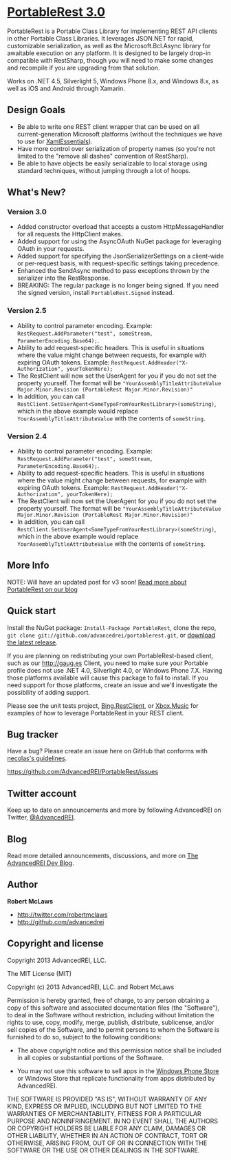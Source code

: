 [PortableRest 3.0](http://github.com/AdvancedREI/PortableRest)=================PortableRest is a Portable Class Library for implementing REST API clients in other Portable Class Libraries. It leverages JSON.NET for rapid, customizable serialization, as well as the Microsoft.Bcl.Async library for awaitable execution on any platform. It is designed to be largely drop-in compatible with RestSharp, though you will need to make some changes and recompile if you are upgrading from that solution.Works on .NET 4.5, Silverlight 5, Windows Phone 8.x, and Windows 8.x, as well as iOS and Android through Xamarin.Design Goals----------+ Be able to write one REST client wrapper that can be used on all current-generation Microsoft platforms (without the techniques we have to use for [XamlEssentials](http://github.com/AdvancedREI/XamlEssentials)).+ Have more control over serialization of property names (so you're not limited to the "remove all dashes" convention of RestSharp).+ Be able to have objects be easily serializable to local storage using standard techniques, without jumping through a lot of hoops.What's New?-----------### Version 3.0+ Added constructor overload that accepts a custom HttpMessageHandler for all requests the HttpClient makes.+ Added support for using the AsyncOAuth NuGet package for leveraging OAuth in your requests.+ Added support for specifying the JsonSerializerSettings on a client-wide or per-request basis, with request-specific settings taking precedence.+ Enhanced the SendAsync method to pass exceptions thrown by the serializer into the RestResponse.+ BREAKING: The regular package is no longer being signed. If you need the signed version, install `PortableRest.Signed` instead.### Version 2.5+ Ability to control parameter encoding. Example: `RestRequest.AddParameter("test", someStream, ParameterEncoding.Base64);`.+ Ability to add request-specific headers. This is useful in situations where the value might change between requests, for example with expiring OAuth tokens. Example: `RestRequest.AddHeader("X-Authorization", yourTokenHere);`+ The RestClient will now set the UserAgent for you if you do not set the property yourself. The format will be `"YourAssemblyTitleAttributeValue Major.Minor.Revision (PortableRest Major.Minor.Revision)"`+ In addition, you can call `RestClient.SetUserAgent<SomeTypeFromYourRestLibrary>(someString)`, which in the above example would replace `YourAssemblyTitleAttributeValue` with the contents of `someString`.### Version 2.4+ Ability to control parameter encoding. Example: `RestRequest.AddParameter("test", someStream, ParameterEncoding.Base64);`.+ Ability to add request-specific headers. This is useful in situations where the value might change between requests, for example with expiring OAuth tokens. Example: `RestRequest.AddHeader("X-Authorization", yourTokenHere);`+ The RestClient will now set the UserAgent for you if you do not set the property yourself. The format will be `"YourAssemblyTitleAttributeValue Major.Minor.Revision (PortableRest Major.Minor.Revision)"`+ In addition, you can call `RestClient.SetUserAgent<SomeTypeFromYourRestLibrary>(someString)`, which in the above example would replace `YourAssemblyTitleAttributeValue` with the contents of `someString`.More Info-----------NOTE: Will have an updated post for v3 soon![Read more about PortableRest on our blog](http://advancedrei.com/blogs/development/introducing-portablerest-v2-cross-platform-rest-client-for-dotnet-apps)Quick start-----------Install the NuGet package: `Install-Package PortableRest`, clone the repo, `git clone git://github.com/advancedrei/portablerest.git`, or [download the latest release](https://github.com/advancedrei/portablerest/zipball/master).If you are planning on redistributing your own PortableRest-based client, such as our http://gaug.es Client, you need to make sure your Portable profile does not use .NET 4.0, Silverlight 4.0, or Windows Phone 7.X. Having those platforms available will cause this package to fail to install. If you need support for those platforms, create an issue and we'll investigate the possibility of adding support.Please see the unit tests project, [Bing.RestClient](https://github.com/advancedrei/bing.restclient), or [Xbox.Music](https://github.com/advancedrei/xbox.music) for examples of how to leverage PortableRest in your REST client.Bug tracker-----------Have a bug? Please create an issue here on GitHub that conforms with [necolas's guidelines](https://github.com/necolas/issue-guidelines).https://github.com/AdvancedREI/PortableRest/issuesTwitter account---------------Keep up to date on announcements and more by following AdvancedREI on Twitter, [@AdvancedREI](http://twitter.com/AdvancedREI).Blog----Read more detailed announcements, discussions, and more on [The AdvancedREI Dev Blog](http://advancedrei.com/blogs/development).Author-------**Robert McLaws**+ http://twitter.com/robertmclaws+ http://github.com/advancedreiCopyright and license---------------------Copyright 2013 AdvancedREI, LLC.The MIT License (MIT)Copyright (c) 2013 AdvancedREI, LLC. and Robert McLawsPermission is hereby granted, free of charge, to any person obtaining a copy ofthis software and associated documentation files (the "Software"), to deal inthe Software without restriction, including without limitation the rights touse, copy, modify, merge, publish, distribute, sublicense, and/or sell copies ofthe Software, and to permit persons to whom the Software is furnished to do so,subject to the following conditions:- The above copyright notice and this permission notice shall be included in all copies or substantial portions of the Software.- You may not use this software to sell apps in the [Windows Phone Store](http://www.windowsphone.com/en-US/store/publishers?publisherId=AdvancedREI%252c%2BLLC.&appId=42268b66-a8ed-46ea-9355-1287522a7cf9) or Windows Store that replicate functionality from apps distributed by AdvancedREI.THE SOFTWARE IS PROVIDED "AS IS", WITHOUT WARRANTY OF ANY KIND, EXPRESS ORIMPLIED, INCLUDING BUT NOT LIMITED TO THE WARRANTIES OF MERCHANTABILITY, FITNESSFOR A PARTICULAR PURPOSE AND NONINFRINGEMENT. IN NO EVENT SHALL THE AUTHORS ORCOPYRIGHT HOLDERS BE LIABLE FOR ANY CLAIM, DAMAGES OR OTHER LIABILITY, WHETHERIN AN ACTION OF CONTRACT, TORT OR OTHERWISE, ARISING FROM, OUT OF OR INCONNECTION WITH THE SOFTWARE OR THE USE OR OTHER DEALINGS IN THE SOFTWARE.